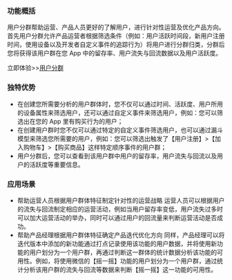 ### 功能概括
用户分群帮助运营、产品人员更好的了解用户，进行针对性运营及优化产品方向。首先用户分群允许产品运营者根据筛选条件（例如：用户活跃时间段，新用户注册时间，使用设备以及开发者自定义事件的追踪行为）将用户进行分群归类，分群后您将获得该用户群在您 App 中的留存率、用户流失与回流数据以及用户活跃度。

立即体验>>[用户分群](http://mta.qq.com/mta/custom/ctr_group/list_all?app_id=1)
### 独特优势
- 在创建您所需要分析的用户群体时，您不仅可以通过时间、活跃度、用户所用的设备属性来筛选用户，还可以通过自定义事件来筛选用户，例如：您可以筛选出在您的 App 里有购买行为的用户；
- 在创建用户群时您不仅可以通过特定的自定义事件筛选用户，也可以通过漏斗模型来筛选您所需要的用户，例如：您可以筛选出触发了【用户注册】>【加入购物车】>【购买商品】这样特定顺序事件的用户群；
- 用户分群后，您可以查看到该用户群中用户的留存率，用户流失与回流以及用户的活跃度等重要信息。

### 应用场景
- 帮助运营人员根据用户群体特征制定针对性的运营战略
运营人员可以根据用户的流失与回流制定相应的运营活动，例如当用户留存率变低，用户流失过多时可以加大运营活动的举办，同时可以通过用户的回流量来判断运营活动是否成功。
- 帮助产品经理根据用户群体特征确定产品迭代优化方向
同样，产品经理可以将迭代版本中添加的新功能通过打点记录使用该功能的用户数据，并将使用新功能的用户划分为一个用户群，再通过判断这一群体的统计数据分析该功能的可用性。例如，将使用微信的【摇一摇】功能的用户划分为一个用户群，通过统计分析该用户群的流失与回流等数据来判断【摇一摇】这一功能的可用性。